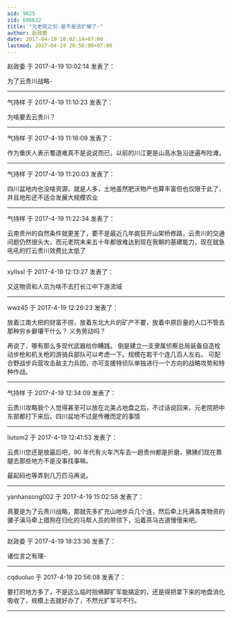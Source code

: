 ```yaml
---
aid: 9025
zid: 696632
title: "元老院之剑-是不是该扩编了-"
author: 赵政委
date: 2017-04-19 10:02:14+07:00
lastmod: 2017-04-19 20:56:00+07:00
---
```


赵政委 于 2017-4-19 10:02:14 发表了：

为了云贵川战略-

---

气持样 于 2017-4-19 11:10:23 发表了：

为啥要去云贵川？

---

气持样 于 2017-4-19 11:16:09 发表了：

作为重庆人表示蜀道难真不是说说而已，以前的川江更是山高水急沿途遍布险滩，

---

气持样 于 2017-4-19 11:20:03 发表了：

四川盆地内也没啥资源，就是人多，土地虽然肥沃物产也算丰富但也仅限于此了，并且地形还不适合发展大规模农业

---

气持样 于 2017-4-19 11:22:34 发表了：

云南贵州的自然条件就更差了，要不是最近几年疯狂开山架桥修路，云贵川的交通问题仍然很头大，而元老院未来五十年都很难达到现在我朝的基建能力，现在就急吼吼的打云贵川效费比太低了

---

xyllssl 于 2017-4-19 12:13:27 发表了：

又这物资和人员为啥不去打长江中下游流域

---

wwz45 于 2017-4-19 12:26:23 发表了：

放着江南大把的财富不捞，放着东北大片的矿产不要，放着中原巨量的人口不管去那种穷乡僻壤干什么？ 义务劳动吗？

再说了，哪有那么多现代武器给你糟践。 倒是建立一支隶属侦察总局装备自造栓动步枪和机关枪的游骑兵部队可以考虑一下。规模在若干个连几百人左右。 可配合野战步兵营攻击敌主力兵团，亦可支援特侦队单独进行一个方向的战略攻势和特种作战。

---

气持样 于 2017-4-19 12:34:09 发表了：

云贵川攻略我个人觉得甚至可以放在北美占地盘之后，不过话说回来，元老院把中东部都打下来后，四川盆地不过是传檄而定的事情

---

liutom2 于 2017-4-19 12:41:53 发表了：

云贵川您还是放最后吧，90 年代有火车汽车去一趟贵州都是折磨，狒狒们现在靠腿去那些地方不是没事找事嘛。

最起码也等弄到几万匹马再说。

---

yanhansong002 于 2017-4-19 15:02:58 发表了：

真要是为了云贵川战略，那就先多扩充山地步兵几个连，然后牵上托满各类物资的骡子滇马牵上猎狗在归化的马帮人员的带领下，沿着茶马古道慢慢来吧。

---

赵政委 于 2017-4-19 18:23:36 发表了：

诸位言之有理-

---

cqduoluo 于 2017-4-19 20:56:08 发表了：

要打的地方多了，不是这么临时抱佛脚扩军能搞定的，还是得把拿下来的地盘消化吸收了，规模上去就好办了，不然光扩军可不行。

---

